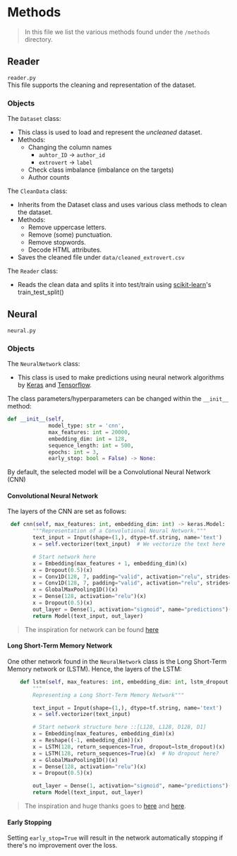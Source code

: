 # Methods
>In this file we list the various methods found under the `/methods` directory.
## Reader 
`reader.py` \
This file supports the cleaning and representation of the dataset.
### Objects
The `Dataset` class:
* This class is used to load and represent the _uncleaned_ dataset.
* Methods:
  * Changing the column names
    * `auhtor_ID` → `author_id`
    * `extrovert` → `label`
  * Check class imbalance (imbalance on the targets)
  * Author counts

The `CleanData` class:
* Inherits from the Dataset class and uses various class methods to clean the dataset.
* Methods:
  * Remove uppercase letters.
  * Remove (some) punctuation.
  * Remove stopwords.
  * Decode HTML attributes.
* Saves the cleaned file under `data/cleaned_extrovert.csv`

The `Reader` class:
* Reads the clean data and splits it into test/train using [scikit-learn](https://scikit-learn.org/)'s train_test_split()

## Neural
`neural.py`
### Objects
The `NeuralNetwork` class:
* This class is used to make predictions using neural network algorithms by [Keras](https://keras.io/) and [Tensorflow](https://www.tensorflow.org/).

The class parameters/hyperparameters can be changed within the `__init__` method:
```python
def __init__(self,
             model_type: str = 'cnn',
             max_features: int = 20000,
             embedding_dim: int = 128,
             sequence_length: int = 500,
             epochs: int = 3,
             early_stop: bool = False) -> None:
```
By default, the selected model will be a Convolutional Neural Network (CNN)
#### Convolutional Neural Network
The layers of the CNN are set as follows:
```python
 def cnn(self, max_features: int, embedding_dim: int) -> keras.Model:
        """Representation of a Convolutional Neural Network."""
        text_input = Input(shape=(1,), dtype=tf.string, name='text')
        x = self.vectorizer(text_input)  # We vectorize the text here

        # Start network here
        x = Embedding(max_features + 1, embedding_dim)(x)
        x = Dropout(0.5)(x)
        x = Conv1D(128, 7, padding="valid", activation="relu", strides=3)(x)
        x = Conv1D(128, 7, padding="valid", activation="relu", strides=3)(x)
        x = GlobalMaxPooling1D()(x)
        x = Dense(128, activation="relu")(x)
        x = Dropout(0.5)(x)
        out_layer = Dense(1, activation="sigmoid", name="predictions")(x)  # Sigmoid for binary output
        return Model(text_input, out_layer)
```
>The inspiration for network can be found [here](https://keras.io/examples/nlp/text_classification_from_scratch/)
#### Long Short-Term Memory Network
One other network found in the `NeuralNetwork` class is the Long Short-Term Memory network or (LSTM).
Hence, the layers of the LSTM:
```python
    def lstm(self, max_features: int, embedding_dim: int, lstm_dropout: float = 0.2) -> keras.Model:
        """
        Representing a Long Short-Term Memory Network"""

        text_input = Input(shape=(1,), dtype=tf.string, name='text')
        x = self.vectorizer(text_input)

        # Start network structure here ::[L128, L128, D128, D1]
        x = Embedding(max_features, embedding_dim)(x)
        x = Reshape((-1, embedding_dim))(x)
        x = LSTM(128, return_sequences=True, dropout=lstm_dropout)(x)
        x = LSTM(128, return_sequences=True)(x)  # No dropout here?
        x = GlobalMaxPooling1D()(x)
        x = Dense(128, activation="relu")(x)
        x = Dropout(0.5)(x)

        out_layer = Dense(1, activation="sigmoid", name="predictions")(x)
        return Model(text_input, out_layer)
```
>The inspiration and huge thanks goes to [here](https://medium.com/mlearning-ai/the-classification-of-text-messages-using-lstm-bi-lstm-and-gru-f79b207f90ad) and [here](https://www.analyticsvidhya.com/blog/2021/06/lstm-for-text-classification/).
#### Early Stopping
Setting `early_stop=True` will result in the network automatically stopping if there's no improvement over the loss.

